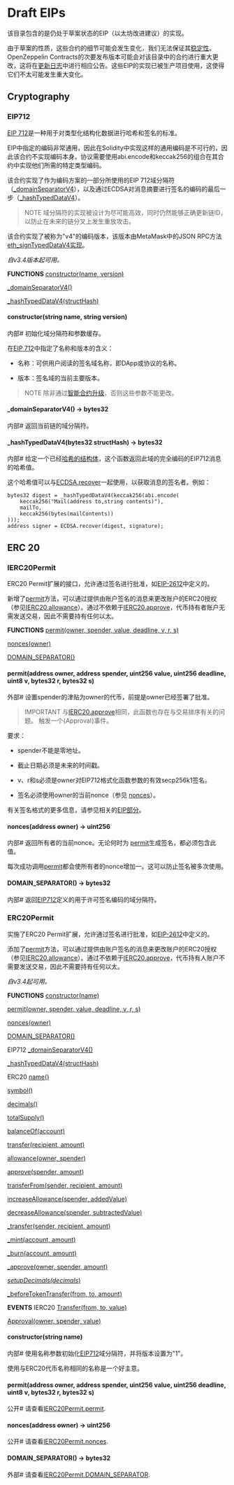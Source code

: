 # Draft EIPs
该目录包含的是仍处于草案状态的EIP（以太坊改进建议）的实现。

由于草案的性质，这些合约的细节可能会发生变化，我们无法保证其[稳定性](../Releases&Stability.md)。OpenZeppelin Contracts的次要发布版本可能会对该目录中的合约进行重大更改，这将在[更新日志](https://github.com/OpenZeppelin/openzeppelin-contracts/blob/master/CHANGELOG.md)中进行相应公告。这些EIP的实现已被生产项目使用，这使得它们不太可能发生重大变化。

## Cryptography

### EIP712
[EIP 712](https://eips.ethereum.org/EIPS/eip-712)是一种用于对类型化结构化数据进行哈希和签名的标准。

EIP中指定的编码非常通用，因此在Solidity中实现这样的通用编码是不可行的，因此该合约不实现编码本身。协议需要使用abi.encode和keccak256的组合在其合约中实现他们所需的特定类型编码。

该合约实现了作为编码方案的一部分所使用的EIP 712域分隔符（[_domainSeparatorV4](#_domainseparatorv4-→-bytes32)），以及通过ECDSA对消息摘要进行签名的编码的最后一步（[_hashTypedDataV4](#_hashtypeddatav4bytes32-structhash-→-bytes32)）。

> NOTE
域分隔符的实现被设计为尽可能高效，同时仍然能够正确更新链ID，以防止在未来的链分叉上发生重放攻击。

该合约实现了被称为"v4"的编码版本，该版本由MetaMask中的JSON RPC方法[eth_signTypedDataV4实现](https://docs.metamask.io/guide/signing-data.html)。

*自v3.4版本起可用。*

**FUNCTIONS**
[constructor(name, version)](#constructorstring-name-string-version)

[_domainSeparatorV4()](#_domainseparatorv4-→-bytes32)

[_hashTypedDataV4(structHash)](#_hashtypeddatav4bytes32-structhash-→-bytes32)

#### constructor(string name, string version)
内部#
初始化域分隔符和参数缓存。

在[EIP 712](https://eips.ethereum.org/EIPS/eip-712#definition-of-domainseparator)中指定了名称和版本的含义：

* 名称：可供用户阅读的签名域名称，即DApp或协议的名称。

* 版本：签名域的当前主要版本。

> NOTE
除非通过[智能合约升级](../../../Learn/Upgrading-smart-contracts/Upgrading-smart-contracts-hardhat.md)，否则这些参数不能更改。

#### _domainSeparatorV4() → bytes32
内部#
返回当前链的域分隔符。

#### _hashTypedDataV4(bytes32 structHash) → bytes32
内部#
给定一个已经[哈希的结构体](https://eips.ethereum.org/EIPS/eip-712#definition-of-hashstruct)，这个函数返回此域的完全编码的EIP712消息的哈希值。

这个哈希值可以与[ECDSA.recover](./Cryptography.md#recoverbytes32-hash-uint8-v-bytes32-r-bytes32-s-→-address)一起使用，以获取消息的签名者。例如：
```
bytes32 digest = _hashTypedDataV4(keccak256(abi.encode(
    keccak256("Mail(address to,string contents)"),
    mailTo,
    keccak256(bytes(mailContents))
)));
address signer = ECDSA.recover(digest, signature);
```

## ERC 20

### IERC20Permit
ERC20 Permit扩展的接口，允许通过签名进行批准，如[EIP-2612](https://eips.ethereum.org/EIPS/eip-2612)中定义的。

新增了[permit](#permitaddress-owner-address-spender-uint256-value-uint256-deadline-uint8-v-bytes32-r-bytes32-s)方法，可以通过提供由账户签名的消息来更改账户的ERC20授权（参见[IERC20.allowance](../API/ERC20.md#allowanceaddress-owner-address-spender-→-uint256)）。通过不依赖于[IERC20.approve](../API/ERC20.md#approveaddress-spender-uint256-amount-→-bool)，代币持有者账户无需发送交易，因此不需要持有任何以太。

**FUNCTIONS**
[permit(owner, spender, value, deadline, v, r, s)](#permitaddress-owner-address-spender-uint256-value-uint256-deadline-uint8-v-bytes32-r-bytes32-s)

[nonces(owner)](#noncesaddress-owner-→-uint256)

[DOMAIN_SEPARATOR()](#domain_separator-→-bytes32)

#### permit(address owner, address spender, uint256 value, uint256 deadline, uint8 v, bytes32 r, bytes32 s)
外部#
设置spender的津贴为owner的代币，前提是owner已经签署了批准。

> IMPORTANT
与[IERC20.approve](./ERC20.md#approveaddress-spender-uint256-amount-→-bool)相同，此函数也存在与交易排序有关的问题。
触发一个{Approval}事件。

要求：
* spender不能是零地址。

* 截止日期必须是未来的时间戳。

* v、r和s必须是owner对EIP712格式化函数参数的有效secp256k1签名。

* 签名必须使用owner的当前nonce（参见 [nonces](#noncesaddress-owner-→-uint256)）。

有关签名格式的更多信息，请参见相关的[EIP部分](https://eips.ethereum.org/EIPS/eip-2612#specification)。

#### nonces(address owner) → uint256
内部#
返回所有者的当前nonce。无论何时为 [permit](#permitaddress-owner-address-spender-uint256-value-uint256-deadline-uint8-v-bytes32-r-bytes32-s)生成签名，都必须包含此值。

每次成功调用[permit](#permitaddress-owner-address-spender-uint256-value-uint256-deadline-uint8-v-bytes32-r-bytes32-s)都会使所有者的nonce增加一。这可以防止签名被多次使用。

#### DOMAIN_SEPARATOR() → bytes32
内部#
返回[EIP712](./Drafts.md#eip712)定义的用于许可签名编码的域分隔符。

### ERC20Permit
实施了ERC20 Permit扩展，允许通过签名进行批准，如[EIP-2612](https://eips.ethereum.org/EIPS/eip-2612)中定义的。

添加了[permit](#permitaddress-owner-address-spender-uint256-value-uint256-deadline-uint8-v-bytes32-r-bytes32-s-1)方法，可以通过提供由账户签名的消息来更改账户的ERC20授权（参见[IERC20.allowance](./ERC20.md#allowanceaddress-owner-address-spender-→-uint256)）。通过不依赖于[IERC20.approve](./ERC20.md#approveaddress-spender-uint256-amount-→-bool)，代币持有人账户不需要发送交易，因此不需要持有任何以太。

*自v3.4起可用。*

**FUNCTIONS**
[constructor(name)](#constructorstring-name)

[permit(owner, spender, value, deadline, v, r, s)](#permitaddress-owner-address-spender-uint256-value-uint256-deadline-uint8-v-bytes32-r-bytes32-s-1)

[nonces(owner)](#noncesaddress-owner-e28692-uint256-1)

[DOMAIN_SEPARATOR()](#domain_separator-e28692-bytes32-1)

EIP712
[_domainSeparatorV4()](#_domainseparatorv4-→-bytes32)

[_hashTypedDataV4(structHash)](#_hashtypeddatav4bytes32-structhash-→-bytes32)

ERC20
[name()](./ERC20.md#name-→-string)

[symbol()](./ERC20.md#symbol-→-string)

[decimals()](./ERC20.md#decimals-→-uint8)

[totalSupply()](./ERC20.md#totalsupply-e28692-uint256-1)

[balanceOf(account)](./ERC20.md#balanceofaddress-account-e28692-uint256-1)

[transfer(recipient, amount)](./ERC20.md#transferaddress-recipient-uint256-amount-e28692-bool-1)

[allowance(owner, spender)](./ERC20.md#allowanceaddress-owner-address-spender-e28692-uint256-1)

[approve(spender, amount)](./ERC20.md#approveaddress-spender-uint256-amount-e28692-bool-1)

[transferFrom(sender, recipient, amount)](./ERC20.md#transferaddress-recipient-uint256-amount-e28692-bool-1)

[increaseAllowance(spender, addedValue)](./ERC20.md#increaseallowanceaddress-spender-uint256-addedvalue-→-bool)

[decreaseAllowance(spender, subtractedValue)](./ERC20.md#decreaseallowanceaddress-spender-uint256-subtractedvalue-→-bool)

[_transfer(sender, recipient, amount)](./ERC20.md#_transferaddress-sender-address-recipient-uint256-amount)

[_mint(account, amount)](./ERC20.md#_mintaddress-account-uint256-amount)

[_burn(account, amount)](./ERC20.md#_burnaddress-account-uint256-amount)

[_approve(owner, spender, amount)](./ERC20.md#_approveaddress-owner-address-spender-uint256-amount)

[_setupDecimals(decimals_)](./ERC20.md#_setupdecimalsuint8-decimals)

[_beforeTokenTransfer(from, to, amount)](./ERC20.md#_beforetokentransferaddress-from-address-to-uint256-amount)

**EVENTS**
IERC20
[Transfer(from, to, value)](./ERC20.md#transferaddress-from-address-to-uint256-value)

[Approval(owner, spender, value)](./ERC20.md#approvaladdress-owner-address-spender-uint256-value)

#### constructor(string name)
内部#
使用名称参数初始化[EIP712](#eip712)域分隔符，并将版本设置为"1"。

使用与ERC20代币名称相同的名称是一个好主意。

#### permit(address owner, address spender, uint256 value, uint256 deadline, uint8 v, bytes32 r, bytes32 s)
公开#
请查看[IERC20Permit.permit](#permitaddress-owner-address-spender-uint256-value-uint256-deadline-uint8-v-bytes32-r-bytes32-s).

#### nonces(address owner) → uint256
公开#
请查看[IERC20Permit.nonces](#noncesaddress-owner-→-uint256).

#### DOMAIN_SEPARATOR() → bytes32
外部#
请查看[IERC20Permit.DOMAIN_SEPARATOR](#domain_separator-→-bytes32).